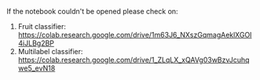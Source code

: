 If the notebook couldn't be opened please check on:

1. Fruit classifier: https://colab.research.google.com/drive/1m63J6_NXszGqmagAeklXGOI4iJLBg2BP
2. Multilabel classifier: https://colab.research.google.com/drive/1_ZLqLX_xQAVg03wBzvJcuhqwe5_evN18

